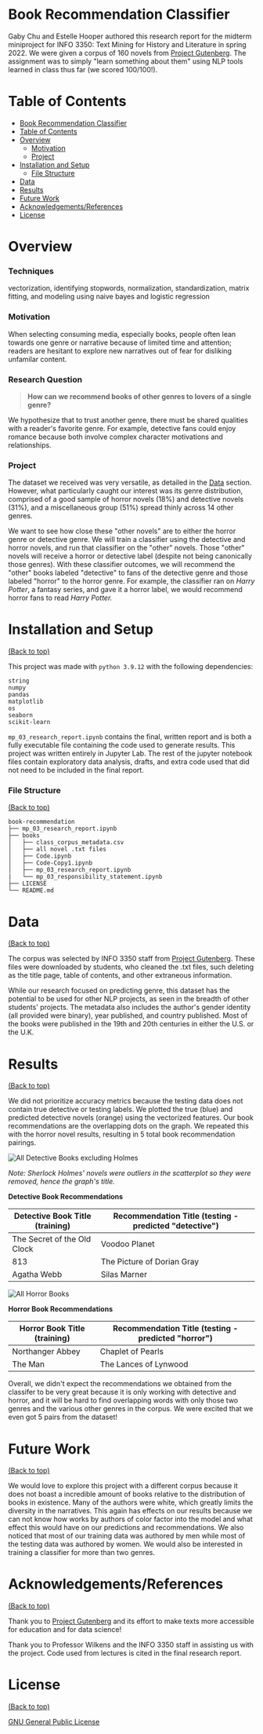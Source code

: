 # Book Recommendation Classifier
Gaby Chu and Estelle Hooper authored this research report for the midterm miniproject for INFO 3350: Text Mining for History and Literature in spring 2022. We were given a corpus of 160 novels from [Project Gutenberg](gutenberg.org). The assignment was to simply "learn something about them" using NLP tools learned in class thus far (we scored 100/100!).

# Table of Contents

- [Book Recommendation Classifier](#book-recommendation-classifier)
- [Table of Contents](#table-of-contents)
- [Overview](#overview)
    - [Motivation](#motivation)
    - [Project](#project)
- [Installation and Setup](#installation-and-setup)
    - [File Structure](#file-structure)
- [Data](#data)
- [Results](#results)
- [Future Work](#future-work)
- [Acknowledgements/References](#acknowledgementsreferences)
- [License](#license)

# Overview

### Techniques
vectorization, identifying stopwords, normalization, standardization, matrix fitting, and modeling using naive bayes and logistic regression

### Motivation

When selecting consuming media, especially books, people often lean towards one genre or narrative because of limited time and attention; readers are hesitant to explore new narratives out of fear for disliking unfamilar content.

### Research Question
>**How can we recommend books of other genres to lovers of a single genre?**

We hypothesize that to trust another genre, there must be shared qualities with a reader's favorite genre. For example, detective fans could enjoy romance because both involve complex character motivations and relationships.

### Project

The dataset we received was very versatile, as detailed in the [Data](#data) section. However, what particularly caught our interest was its genre distribution, comprised of a good sample of horror novels (18%) and detective novels (31%), and a miscellaneous group (51%) spread thinly across 14 other genres.

 We want to see how close these "other novels" are to either the horror genre or detective genre. We will train a classifier using the detective and horror novels, and run that classifier on the "other" novels. Those "other" novels will receive a horror or detective label (despite not being canonically those genres). With these classifier outcomes, we will recommend the "other" books labeled "detective" to fans of the detective genre and those labeled "horror" to the horror genre. For example, the classifier ran on *Harry Potter*, a fantasy series, and gave it a horror label, we would recommend horror fans to read *Harry Potter.*

# Installation and Setup

[(Back to top)](#table-of-contents)

This project was made with `python 3.9.12` with the following dependencies:
```
string
numpy
pandas
matplotlib
os
seaborn
scikit-learn
```

`mp_03_research_report.ipynb` contains the final, written report and is both a fully executable file containing the code used to generate results. This project was written entirely in Jupyter Lab. The rest of the jupyter notebook files contain exploratory data analysis, drafts, and extra code used that did not need to be included in the final report.

### File Structure
[(Back to top)](#table-of-contents)

```
book-recommendation
├── mp_03_research_report.ipynb
├── books
│   ├── class_corpus_metadata.csv
│   ├── all novel .txt files
│   ├── Code.ipynb
│   ├── Code-Copy1.ipynb
│   ├── mp_03_research_report.ipynb
|   └── mp_03_responsibility_statement.ipynb
├── LICENSE
└── README.md
```

# Data
[(Back to top)](#table-of-contents)

The corpus was selected by INFO 3350 staff from [Project Gutenberg](gutenberg.org). These files were downloaded by students, who cleaned the .txt files, such deleting as the title page, table of contents, and other extraneous information.

While our research focused on predicting genre, this dataset has the potential to be used for other NLP projects, as seen in the breadth of other students' projects. The metadata also includes the author's gender identity (all provided were binary), year published, and country published. Most of the books were published in the 19th and 20th centuries in either the U.S. or the U.K.

# Results

[(Back to top)](#table-of-contents)

We did not prioritize accuracy metrics because the testing data does not contain true detective or testing labels. We plotted the true (blue) and predicted detective novels (orange) using the vectorized features. Our book recommendations are the overlapping dots on the graph. We repeated this with the horror novel results, resulting in 5 total book recommendation pairings.

![All Detective Books excluding Holmes](images/detective-books.png)

*Note: Sherlock Holmes' novels were outliers in the scatterplot so they were removed, hence the graph's title.*

**Detective Book Recommendations**

| Detective Book Title (training)| Recommendation Title (testing - predicted "detective")|
| ----------- | ----------- |
| The Secret of the Old Clock | Voodoo Planet|
| 813| The Picture of Dorian Gray|
| Agatha Webb |Silas Marner|

![All Horror Books](images/horror-books.png)

**Horror Book Recommendations**

| Horror Book Title (training)| Recommendation Title (testing - predicted "horror")|
| ----------- | ----------- |
| Northanger Abbey | Chaplet of Pearls|
| The Man| The Lances of Lynwood|

Overall, we didn't expect the recommendations we obtained from the classifer to be very great because it is only working with detective and horror, and it will be hard to find overlapping words with only those two genres and the various other genres in the corpus. We were excited that we even got 5 pairs from the dataset!

# Future Work

[(Back to top)](#table-of-contents)

We would love to explore this project with a different corpus because it does not boast a incredible amount of books relative to the distribution of books in existence. Many of the authors were white, which greatly limits the diversity in the narratives. This again has effects on our results because we can not know how works by authors of color factor into the model and what effect this would have on our predictions and recommendations. We also noticed that most of our training data was authored by men while most of the testing data was authored by women. We would also be interested in training a classifier for more than two genres.

# Acknowledgements/References
[(Back to top)](#table-of-contents)

Thank you to [Project Gutenberg](gutenberg.org) and its effort to make texts more accessible for education and for data science!

Thank you to Professor Wilkens and the INFO 3350 staff in assisting us with the project. Code used from lectures is cited in the final research report.

# License
[(Back to top)](#table-of-contents)

[GNU General Public License](https://www.gnu.org/licenses/gpl-3.0.en.html)
